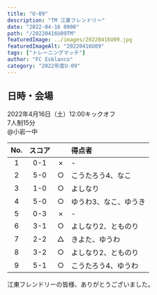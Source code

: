 ```yaml
---
title: "U-09"
description: "TM 江東フレンドリー"
date: "2022-04-16 0900"
path: "/20220416U09TM"
featuredImage: ../images/20220416U09.jpg
featuredImageAlt: "20220416U09"
tags: ["トレーニングマッチ"]
author: "FC Esblanco"
category: "2022年度U-09"
---
```


## 日時・会場

2022年4月16日（土）12:00キックオフ<br>
7人制15分<br>
@小岩一中

| No.| スコア |   | 得点者  |
|:--:|:------:|:-:|:--------|
| 1  | 0-1 | × |- |
| 2  | 5-0 | ○ |こうたろう4、なこ|
| 3  | 1-0 | ○ |よしなり|
| 4  | 5-0 | ○ |ゆうわ3、なこ、ゆうき|
| 5  | 0-3 | × |- |
| 6  | 3-1 | ○ |よしなり2、とものり |
| 7  | 2-2 | △ |きよた、ゆうわ |
| 8  | 3-2 | ○ |よしなり2、とものり|
| 9  | 5-1 | ○ |こうたろう4、ゆうわ |

江東フレンドリーの皆様、ありがとうございました。